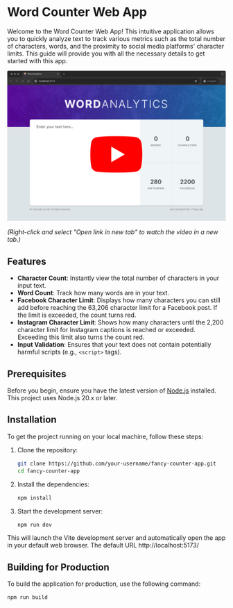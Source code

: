 # Word Counter Web App

Welcome to the Word Counter Web App! This intuitive application allows you to quickly analyze text to track various metrics such as the total number of characters, words, and the proximity to social media platforms' character limits. This guide will provide you with all the necessary details to get started with this app.

[![Watch the video](app_preview.png)](https://youtu.be/nsbUlntz1dA)

_(Right-click and select "Open link in new tab" to watch the video in a new tab.)_

## Features

- **Character Count**: Instantly view the total number of characters in your input text.
- **Word Count**: Track how many words are in your text.
- **Facebook Character Limit**: Displays how many characters you can still add before reaching the 63,206 character limit for a Facebook post. If the limit is exceeded, the count turns red.
- **Instagram Character Limit**: Shows how many characters until the 2,200 character limit for Instagram captions is reached or exceeded. Exceeding this limit also turns the count red.
- **Input Validation**: Ensures that your text does not contain potentially harmful scripts (e.g., `<script>` tags).

## Prerequisites

Before you begin, ensure you have the latest version of [Node.js](https://nodejs.org/) installed. This project uses Node.js 20.x or later.

## Installation

To get the project running on your local machine, follow these steps:

1. Clone the repository:
   ```bash
   git clone https://github.com/your-username/fancy-counter-app.git
   cd fancy-counter-app
   ```
2. Install the dependencies:
   ```bash
   npm install
   ```
3. Start the development server:
   ```bash
   npm run dev
   ```

This will launch the Vite development server and automatically open the app in your default web browser. The default URL http://localhost:5173/

## Building for Production

To build the application for production, use the following command:

```bash
npm run build
```
